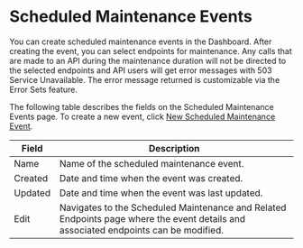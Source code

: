 ﻿---
sidebar_position: 1
---

# Scheduled Maintenance Events

<head>
  <meta name="guidename" content="API Management"/>
  <meta name="context" content="GUID-3a9da483-fd51-4443-9607-acf2589d80d0"/>
</head>

You can create scheduled maintenance events in the Dashboard. After creating the event, you can select endpoints for maintenance. Any calls that are made to an API during the maintenance duration will not be directed to the selected endpoints and API users will get error messages with 503 Service Unavailable. The error message returned is customizable via the Error Sets feature. 

The following table describes the fields on the Scheduled Maintenance Events page. To create a new event, click [New Scheduled Maintenance Event](Creatingscheduledmaintenanceevents/Creating_scheduled_maintenance_events.md). 

|**Field** |**Description** |
| ------------ | ----------- |
|Name|Name of the scheduled maintenance event. |
|Created|Date and time when the event was created. |
|Updated|Date and time when the event was last updated. |
|Edit|Navigates to the Scheduled Maintenance and Related Endpoints page where the event details and associated endpoints can be modified. |

